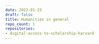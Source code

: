 ```yaml
---
date: 2023-01-23
draft: false
title: Humanities in general
repo_count: 1
repositories:
- digital-access-to-scholarship-harvard
---
```



